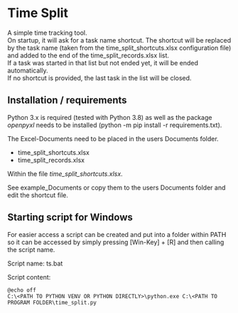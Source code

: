 # Time Split
A simple time tracking tool.  
On startup, it will ask for a task name shortcut. The shortcut will be replaced by the task name (taken from the time_split_shortcuts.xlsx configuration file) and added to the end of the time_split_records.xlsx list.  
If a task was started in that list but not ended yet, it will be ended automatically.  
If no shortcut is provided, the last task in the list will be closed.

## Installation / requirements
Python 3.x is required (tested with Python 3.8) as well as the package *openpyxl* needs to be installed (python -m pip install -r requirements.txt).  

The Excel-Documents need to be placed in the users Documents folder.
* time_split_shortcuts.xlsx
* time_split_records.xlsx

Within the file *time_split_shortcuts.xlsx*.

See example_Documents or copy them to the users Documents folder and edit the shortcut file.

## Starting script for Windows
For easier access a script can be created and put into a folder within PATH so it can be accessed by simply pressing [Win-Key] + [R] and then calling the script name.

Script name: ts.bat  

Script content:  
```
@echo off
C:\<PATH TO PYTHON VENV OR PYTHON DIRECTLY>\python.exe C:\<PATH TO PROGRAM FOLDER\time_split.py
```